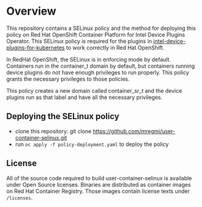 # Overview
This repository contains a SELinux policy and the method for deploying this policy on Red Hat OpenShift Container Platform for Intel Device Plugins Operator. This SELinux policy is required for the plugins in [intel-device-plugins-for-kubernetes](https://github.com/intel/intel-device-plugins-for-kubernetes) to work correctly in Red Hat OpenShift.

In RedHat OpenShift, the SELinux is in enforcing mode by default. Containers run in the container_t domain by default, but containers running device plugins do not have enough privileges to run properly. This policy grants the necessary privileges to those policies.

This policy creates a new domain called container_sr_t and the device plugins run as that label and have all the necessary privileges.


## Deploying the SELinux policy

- clone this repository: git clone https://github.com/mregmi/user-container-selinux.git
- run `oc apply -f policy-deployment.yaml` to deploy the policy


## License

All of the source code required to build user-container-selinux
is available under Open Source licenses. Binaries are distributed as container images on
Red Hat Container Registry. Those images contain license texts under `/licenses`.
